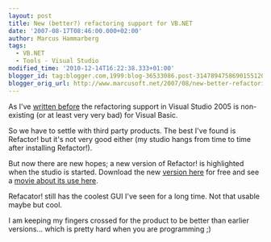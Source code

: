 ```yaml
---
layout: post
title: New (better?) refactoring support for VB.NET
date: '2007-08-17T08:46:00.000+02:00'
author: Marcus Hammarberg
tags:
  - VB.NET
  - Tools - Visual Studio
modified_time: '2010-12-14T16:22:38.333+01:00'
blogger_id: tag:blogger.com,1999:blog-36533086.post-3147894758690155120
blogger_orig_url: http://www.marcusoft.net/2007/08/new-better-refactoring-support-for.html
---
```


As I've [written
before](http://marcushammarberg.blogspot.com/2007/06/refactoring-support-for-vb.html)
the <span
id="SPELLING_ERROR_0"
class="blsp-spelling-error">refactoring support in Visual
Studio 2005 is non-existing (or at least very very
bad) for Visual Basic.

So we have to settle with third party products. The best <span
id="SPELLING_ERROR_2" class="blsp-spelling-corrected">I've found
is Refactor! but it's not very
good either (my studio hangs from time to time after <span
id="SPELLING_ERROR_4" class="blsp-spelling-corrected">installing
Refactor!).

But now there are new hopes; a new version of <span
id="SPELLING_ERROR_6" class="blsp-spelling-error">Refactor! is highlighted when
the studio is started. Download the new [version
here](http://downloads.devexpress.com/IDETools/VB/RefactorVB.NET-2.5.0.exe)
for free and see a [movie about its use
here](http://msdn.microsoft.com/msdntv/episode.aspx?xml=episodes/en/20060608vbasicjs/manifest.xml).

Refacator! still has the coolest GUI
<span id="SPELLING_ERROR_5" class="blsp-spelling-corrected">I've
seen for a long time. Not that usable maybe but cool.

I am keeping my fingers crossed for the product to be better than
earlier versions... which is pretty hard when you are programming ;)
